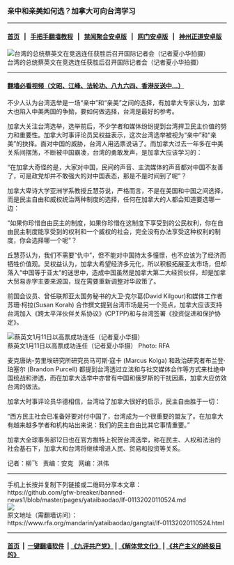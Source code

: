 ### 亲中和亲美如何选？加拿大可向台湾学习
------------------------

#### [首页](https://github.com/gfw-breaker/banned-news1/blob/master/README.md) &nbsp;&nbsp;|&nbsp;&nbsp; [手把手翻墙教程](https://github.com/gfw-breaker/guides/wiki) &nbsp;&nbsp;|&nbsp;&nbsp; [禁闻聚合安卓版](https://github.com/gfw-breaker/bn-android) &nbsp;&nbsp;|&nbsp;&nbsp; [网门安卓版](https://github.com/oGate2/oGate) &nbsp;&nbsp;|&nbsp;&nbsp; [神州正道安卓版](https://github.com/SzzdOgate/update) 



<div id="headerimg">
 <img alt="台湾的总统蔡英文在竞选连任获胜后召开国际记者会（记者夏小华拍摄）" src="https://www.rfa.org/mandarin/yataibaodao/gangtai/lf-01132020110524.html/yt0113.jpg/image" title="台湾的总统蔡英文在竞选连任获胜后召开国际记者会（记者夏小华拍摄）"/>
 <div id="headerimgcontents">
  <div id="headerimgcaption">
   <span>
    台湾的总统蔡英文在竞选连任获胜后召开国际记者会（记者夏小华拍摄）
   </span>
   <!-- zoomattribute -->
  </div>
  <!-- headerimgcaption -->
 </div>
 <!-- headerimagecontents -->
</div>

<hr/>


#### [翻墙必看视频（文昭、江峰、法轮功、八九六四、香港反送中...）](http://167.172.214.107/home.html)

<div id="storytext">
 <div>
  <div class="slot_header">
  </div>
 </div>
 <p>
  不少人认为台湾选举是一场“亲中”和“亲美”之间的选择，有加拿大专家认为，加拿大也陷入中美两国的争拗，要如何做选择，台湾是最好的参考。
 </p>
 <p>
  加拿大关注台湾选举，选举前后，不少学者和媒体纷纷提到台湾捍卫民主价值的努力和重要性。加拿大时事评论员吴权益表示，这次台湾选举被视为“亲中”和“亲美”的抉择。面对中国的威胁，台湾人用选票说话了。而加拿大过去一年多在中美关系间摆荡，不断被中国霸凌，台湾的勇敢发声，是加拿大应该学习的：
 </p>
 <p>
  “在加拿大奇怪的是，大家对中国，民间的声音、主流媒体的声音都对中国不友善了，可是政党却并不敢强大的对中国表态，那是不是时间到了呢”？
 </p>
 <p>
 </p>
 <p>
 </p>
 <p>
  加拿大卑诗大学亚洲学系教授丘慧芬说，严格而言，不是在美国和中国之间选择，而是民主自由和威权统治两种制度的选择，任何在加拿大的人都会知道要选哪一边：
 </p>
 <p>
  “如果你珍惜自由民主的制度，如果你珍惜在这制度下享受到的公民权利，你在自由民主制度能享受到的权利和一个威权的社会，完全没有办法享受这种权利的制度，你会选择哪一个呢”？
 </p>
 <p>
  丘慧芬认为，我们不需要“仇中”，但不能对中国持太多憧憬，也不应该为了经济而牺牲价值观。吴权益认为，加拿大希望经济多元化，所以积极拓展亚太市场，但却落入“中国等于亚太”的迷思中，造成中国虽然是加拿大第二大经贸伙伴，却是加拿大贸易赤字主要来源国，现在需要重新调整对华政策了。
 </p>
 <p>
  前国会议员、曾任联邦亚太国务秘书的大卫·克尔葛(David Kilgour)和媒体工作者苏珊·柯拉(Susan Korah) 合作撰文提到台湾市场是另一个亮点，加拿大应该支持台湾加入《跨太平洋伙伴关系协议》(CPTPP)和与台湾签署《投资促进和保护协定》。
 </p>
 <p>
  <div class="image-inline captioned" style="width:622px;">
   <div style="width:622px;">
    <img alt="蔡英文1月11日以高票成功连任（记者夏小华摄）" src="https://www.rfa.org/mandarin/yataibaodao/gangtai/lf-01132020110524.html/yt0113a.jpg" title="蔡英文1月11日以高票成功连任（记者夏小华摄）"/>
   </div>
   <div class="image-caption">
    <span style="width:622px;">
     蔡英文1月11日以高票成功连任（记者夏小华摄）
    </span>
    <span class="copyright">
     Photo: RFA
    </span>
   </div>
  </div>
 </p>
 <p>
  麦克唐纳-劳里埃研究所研究员马可斯·寇卡 (Marcus Kolga) 和政治研究者布兰登·珀塞尔 (Brandon Purcell) 都提到台湾透过立法和与社交媒体合作等方式来杜绝中国统战和渗透，而在加拿大选举中亦曾有中国和俄罗斯的干扰因素，加拿大应仿效台湾的做法。
 </p>
 <p>
  加拿大时事评论员华德相信，台湾给了加拿大很好的启示，民主自由胜于一切：
 </p>
 <p>
  “西方民主社会已准备好要对付中国了，台湾成为一个很重要的盟友了。在加拿大有越来越多学者和机构站出来说：我们的民主自由比其它事情重要。”
 </p>
 <p>
  加拿大全球事务部12日也在官方推特上祝贺台湾选举，称在民主、人权和法治的社会基石下，加拿大和台湾将继续增进人民、贸易和投资等关系。
 </p>
 <p>
 </p>
 <p>
  记者：柳飞   责编：安克   网编：洪伟
 </p>
</div>

<hr/>
手机上长按并复制下列链接或二维码分享本文章：<br/>
https://github.com/gfw-breaker/banned-news1/blob/master/pages/yataibaodao/lf-01132020110524.md <br/>
<a href='https://github.com/gfw-breaker/banned-news1/blob/master/pages/yataibaodao/lf-01132020110524.md'><img src='https://github.com/gfw-breaker/banned-news1/blob/master/pages/yataibaodao/lf-01132020110524.md.png'/></a> <br/>
原文地址（需翻墙访问）：https://www.rfa.org/mandarin/yataibaodao/gangtai/lf-01132020110524.html


------------------------
#### [首页](https://github.com/gfw-breaker/banned-news1/blob/master/README.md) &nbsp;|&nbsp; [一键翻墙软件](https://github.com/gfw-breaker/nogfw/blob/master/README.md) &nbsp;| [《九评共产党》](https://github.com/gfw-breaker/9ping.md/blob/master/README.md#九评之一评共产党是什么) | [《解体党文化》](https://github.com/gfw-breaker/jtdwh.md/blob/master/README.md) | [《共产主义的终极目的》](https://github.com/gfw-breaker/gczydzjmd.md/blob/master/README.md)


<img src='http://gfw-breaker.win/banned-news/pages/yataibaodao/lf-01132020110524.md' width='0px' height='0px'/>